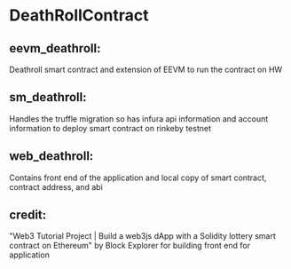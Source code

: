 # DeathRollContract

## eevm_deathroll:
Deathroll smart contract and extension of EEVM to run the contract on HW

## sm_deathroll:
Handles the truffle migration so has infura api information and account information to deploy smart contract on rinkeby testnet

## web_deathroll:
Contains front end of the application and local copy of smart contract, contract address, and abi

## credit:
"Web3 Tutorial Project | Build a web3js dApp with a Solidity lottery smart contract on Ethereum" by Block Explorer for building front end for application
